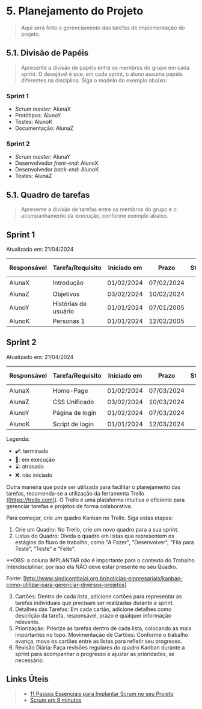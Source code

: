 # 5. Planejamento do Projeto

> Aqui será feito o gerenciamento das tarefas de implementação do projeto.

## 5.1. Divisão de Papéis

> Apresente a divisão de papéis entre os membros do grupo em cada sprint. O desejável é que, em cada sprint, o aluno assuma papéis diferentes na disciplina. Siga o modelo do exemplo abaixo:

### Sprint 1
- _Scrum master_: AlunaX
- Protótipos: AlunoY
- Testes: AlunoK
- Documentação: AlunaZ

### Sprint 2
- _Scrum master_: AlunaY
- Desenvolvedor _front-end_: AlunoX
- Desenvolvedor _back-end_: AlunoK
- Testes: AlunaZ

## 5.1. Quadro de tarefas

> Apresente a divisão de tarefas entre os membros do grupo e o acompanhamento da execução, conforme exemplo abaixo.

## Sprint 1

Atualizado em: 21/04/2024

| Responsável   | Tarefa/Requisito | Iniciado em    | Prazo      | Status | Terminado em    |
| :----         |    :----         |      :----:    | :----:     | :----: | :----:          |
| AlunaX        | Introdução | 01/02/2024     | 07/02/2024 | ✔️    | 05/01/2005      |
| AlunaZ        | Objetivos    | 03/02/2024     | 10/02/2024 | 📝    |                 |
| AlunoY        | Histórias de usuário  | 01/01/2024     | 07/01/2005 | ⌛     |                 |
| AlunoK        | Personas 1  |    01/01/2024        | 12/02/2005 | ❌    |       |

## Sprint 2

Atualizado em: 21/04/2024

| Responsável   | Tarefa/Requisito | Iniciado em    | Prazo      | Status | Terminado em    |
| :----         |    :----         |      :----:    | :----:     | :----: | :----:          |
| AlunaX        | Home-Page        | 01/02/2024     | 07/03/2024 | ✔️    | 05/01/2005      |
| AlunaZ        | CSS Unificado    | 03/02/2024     | 10/03/2024 | 📝    |                 |
| AlunoY        | Página de login  | 01/02/2024     | 07/03/2024 | ⌛     |                 |
| AlunoK        | Script de login  |  01/01/2024    | 12/03/2024 | ❌    |       |


Legenda:
- ✔️: terminado
- 📝: em execução
- ⌛: atrasado
- ❌: não iniciado


Outra maneira que pode ser utilizada para facilitar o planejamento das tarefas, recomenda-se a utilização da ferramenta Trello ([https://trello.com]). O Trello é uma plataforma intuitiva e eficiente para gerenciar tarefas e projetos de forma colaborativa.

Para começar, crie um quadro Kanban no Trello. Siga estas etapas:
1. Crie um Quadro: No Trello, crie um novo quadro para a sua sprint.
2. Listas do Quadro: Divida o quadro em listas que representem os estágios do fluxo de trabalho, como "A Fazer", "Desenvolver", "Fila para Teste", “Teste” e “Feito”.  
  
  **OBS: a coluna IMPLANTAR não é importante para o contexto do Trabalho Interdisciplinar, por isso ela NÃO deve estar presente no seu Quadro. 

Fonte: [http://www.sindicontitajai.org.br/noticias-empresariais/kanban-como-utilizar-para-gerenciar-diversos-projetos]

3. Cartões: Dentro de cada lista, adicione cartões para representar as tarefas individuais que precisam ser realizadas durante a sprint.
4. Detalhes das Tarefas: Em cada cartão, adicione detalhes como descrição da tarefa, responsável, prazo e qualquer informação relevante.
5. Priorização: Priorize as tarefas dentro de cada lista, colocando as mais importantes no topo. Movimentação de Cartões: Conforme o trabalho avança, mova os cartões entre as listas para refletir seu progresso.
6. Revisão Diária: Faça revisões regulares do quadro Kanban durante a sprint para acompanhar o progresso e ajustar as prioridades, se necessário. 


## Links Úteis
> - [11 Passos Essenciais para Implantar Scrum no seu Projeto](https://mindmaster.com.br/scrum-11-passos/)
> - [Scrum em 9 minutos](https://www.youtube.com/watch?v=XfvQWnRgxG0)


